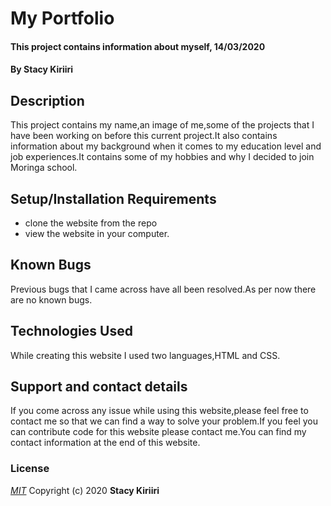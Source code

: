 # My Portfolio
#### This project contains information about myself, 14/03/2020
#### By **Stacy Kiriiri**
## Description
This project contains my name,an image of me,some of the projects that I have been working on before this current project.It also contains 
information about my background when it comes to my education level and job experiences.It contains some of my hobbies and why I decided to
join Moringa school.
## Setup/Installation Requirements
* clone the website from the repo
* view the website in your computer.
## Known Bugs
Previous bugs that I came across have all been resolved.As per now there are no known bugs.
## Technologies Used
While creating this website I used two languages,HTML and CSS.
## Support and contact details
If you come across any issue while using this website,please feel free to contact me so that we can find a way to solve your problem.If you feel you can contribute code for this website please contact me.You can find my contact information at the end of this website.
### License
*[MIT](LICENSE)*
Copyright (c) 2020 **Stacy Kiriiri**